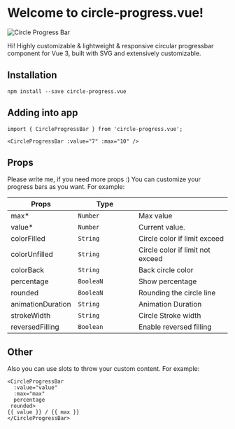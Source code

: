 # Welcome to circle-progress.vue! 

![Circle Progress Bar](https://lh6.googleusercontent.com/fLQLNNyHZoBeyAkqRDEBqZwm5GN_ROBnm0OVIiZ4gw4DJa6i2KbGwiOisZl6UdyA9c4=w2400)

Hi! 
Highly customizable & lightweight & responsive circular progressbar component for Vue 3, built with SVG and extensively customizable.

## Installation

```
npm install --save circle-progress.vue
```
## Adding into app

```
import { CircleProgressBar } from 'circle-progress.vue';

<CircleProgressBar :value="7" :max="10" />
```

## Props

Please write me, if you need more props :)
You can customize your progress bars as you want. For example:

| Props             | Type                |                                  |
|-------------------|---------------------|----------------------------------|
| max*              | `Number           ` | Max value                        |
| value*            | `Number`            | Current value.                   |
| colorFilled       | `String`            | Circle color if limit exceed     |
| colorUnfilled     | `String`            | Circle color if limit not exceed |
| colorBack         | `String`            | Back circle color                |
| percentage        | `BooleaN`           | Show percentage                  |
| rounded           | `BooleaN`           | Rounding the circle line         |
| animationDuration | `String`            | Animation Duration               |
| strokeWidth       | `String`            | Circle Stroke width              |
| reversedFilling   | `Boolean`           | Enable reversed filling          |


## Other

Also you can use slots to throw your custom content. For example:

```
<CircleProgressBar  
  :value="value"  
  :max="max"  
  percentage  
 rounded>
{{ value }} / {{ max }}
</CircleProgressBar>
```